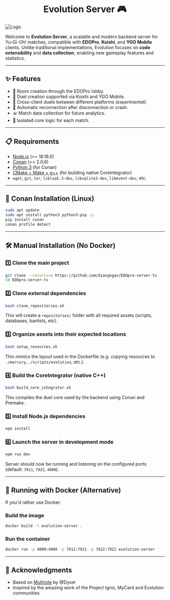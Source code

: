 <h1 align="center">Evolution Server 🎮</h1>


![Logo](https://raw.githubusercontent.com/diangogav/EDOpro-server-ts/main/assets/1.svg)

Welcome to **Evolution Server**, a scalable and modern backend server for Yu-Gi-Oh! matches, compatible with **EDOPro**, **Koishi**, and **YGO Mobile** clients. Unlike traditional implementations, Evolution focuses on **code extensibility** and **data collection**, enabling new gameplay features and statistics.

---

## ✨ Features

- 🏰 Room creation through the EDOPro lobby.
- 📱 Duel creation supported via Koishi and YGO Mobile.
- 🧪 Cross-client duels between different platforms *(experimental)*.
- 🔌 Automatic reconnection after disconnection or crash.
- 📊 Match data collection for future analytics.
- 🚀 Isolated core logic for each match.

---

## 📋 Requirements

- [Node.js](https://nodejs.org) (>= 18.16.0)
- [Conan](https://conan.io/) (>= 2.0.6)
- [Python 3](https://www.python.org/downloads/) (for Conan)
- [CMake + Make + g++](https://cmake.org/download/) (for building native CoreIntegrator)
- `wget`, `git`, `tar`, `liblua5.3-dev`, `libsqlite3-dev`, `libevent-dev`, etc.

---

## 🚀 Conan Installation (Linux)

```bash
sudo apt update
sudo apt install python3 python3-pip -y
pip install conan
conan profile detect
```

---

## 🛠️ Manual Installation (No Docker)

### 1️⃣ Clone the main project

```bash
git clone --recursive https://github.com/diangogav/EDOpro-server-ts
cd EDOpro-server-ts
```

### 2️⃣ Clone external dependencies

```bash
bash clone_repositories.sh
```

This will create a `repositories/` folder with all required assets (scripts, databases, banlists, etc).

### 3️⃣ Organize assets into their expected locations

```bash
bash setup_resources.sh
```

This mimics the layout used in the Dockerfile (e.g. copying resources to `./mercury`, `./scripts/evolution`, etc.).

### 4️⃣ Build the CoreIntegrator (native C++)

```bash
bash build_core_integrator.sh
```

This compiles the duel core used by the backend using Conan and Premake.

### 5️⃣ Install Node.js dependencies

```bash
npm install
```

### 6️⃣ Launch the server in development mode

```bash
npm run dev
```

Server should now be running and listening on the configured ports (default: `7911`, `7922`, `4000`).

---

## 🐳 Running with Docker (Alternative)

If you'd rather use Docker:

### Build the image

```bash
docker build -t evolution-server .
```

### Run the container

```bash
docker run -p 4000:4000 -p 7911:7911 -p 7922:7922 evolution-server
```

---

## 🙏 Acknowledgments

- Based on [Multirole](https://github.com/DyXel/Multirole) by @Dyxel
- Inspired by the amazing work of the Project Ignis, MyCard and Evolution communities
